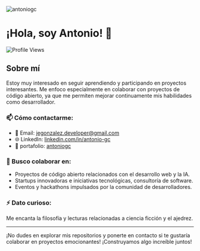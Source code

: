 

![antoniogc](https://github.com/Antonio-GC/Antonio-GC/assets/46658342/94207dc4-12e4-4f11-b4cc-16801e5f28d8)

# ¡Hola, soy Antonio! 👋

![Profile Views](https://komarev.com/ghpvc/?username=Antonio-GC&color=blue)

## Sobre mí

Estoy muy interesado en seguir aprendiendo y participando en proyectos interesantes. Me enfoco especialmente en colaborar con proyectos de código abierto, ya que me permiten mejorar continuamente mis habilidades como desarrollador.

### 📫 Cómo contactarme:
- 📧 Email: [jegonzalez.developer@gmail.com](mailto:jegonzalez.developer@gmail.com)
- 🌐 LinkedIn: [linkedin.com/in/antonio-gc](https://linkedin.com/in/antonio-gc)
- 💼 portafolio: [antoniogc](https://www.antoniogc.com/)

### 👯 Busco colaborar en:
- Proyectos de código abierto relacionados con el desarrollo web y la IA.
- Startups innovadoras e iniciativas tecnológicas, consultoría de software.
- Eventos y hackathons impulsados por la comunidad de desarrolladores.

### ⚡ Dato curioso:
Me encanta la filosofía y lecturas relacionadas a ciencia ficción y el ajedrez.

---

¡No dudes en explorar mis repositorios y ponerte en contacto si te gustaría colaborar en proyectos emocionantes! ¡Construyamos algo increíble juntos!
